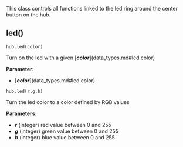 
This class controls all functions linked to the led ring around the center button on the hub.

## led()
```
hub.led(color)
```
Turn on the led with a given [___color___](data_types.md#led color)

__Parameter:__

*  [___color___](data_types.md#led color)


``` 
hub.led(r,g,b)
```

Turn the led color to a color defined by RGB values

__Parameters:__  

*  ___r___ (integer) red value between 0 and 255
*  ___g___ (integer) green value between 0 and 255
*  ___b___ (integer) blue value between 0 and 255


 

